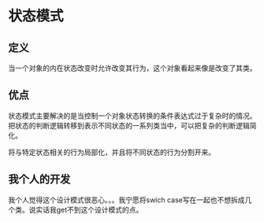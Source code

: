 #  状态模式

## 定义

当一个对象的内在状态改变时允许改变其行为，这个对象看起来像是改变了其类。

## 优点

状态模式主要解决的是当控制一个对象状态转换的条件表达式过于复杂时的情况。把状态的判断逻辑转移到表示不同状态的一系列类当中，可以把复杂的判断逻辑简化。

将与特定状态相关的行为局部化，并且将不同状态的行为分割开来。

## 我个人的开发

我个人觉得这个设计模式很恶心。。。我宁愿将swich case写在一起也不想拆成几个类。说实话我get不到这个设计模式的点。
